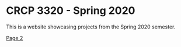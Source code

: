 # CRCP 3320 - Spring 2020

This is a website showcasing projects from the Spring 2020 semester.

[Page 2](page2.md)
